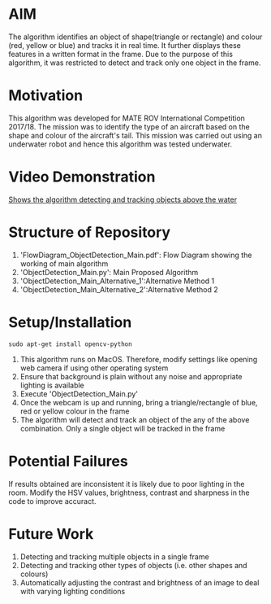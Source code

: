 # AIM
The algorithm identifies an object of shape(triangle or rectangle) and colour (red, yellow or blue) and tracks it in real time. It further displays these features in a written format in the frame. Due to the purpose of this algorithm, it was restricted to detect and track only one object in the frame.

# Motivation
This algorithm was developed for MATE ROV International Competition 2017/18. The mission was to identify the type of an aircraft based on the shape and colour of the aircraft's tail. This mission was carried out using an underwater robot and hence this algorithm was tested underwater.


# Video Demonstration
[Shows the algorithm detecting and tracking objects above the water](http://tiny.cc/i9a1dz)


# Structure of Repository
1. 'FlowDiagram_ObjectDetection_Main.pdf': Flow Diagram showing the working of main algorithm
2. 'ObjectDetection_Main.py': Main Proposed Algorithm
3. 'ObjectDetection_Main_Alternative_1':Alternative Method 1
4. 'ObjectDetection_Main_Alternative_2':Alternative Method 2

# Setup/Installation
```
sudo apt-get install opencv-python
```
1. This algorithm runs on MacOS. Therefore, modify settings like opening web camera if using other operating system
2. Ensure that background is plain without any noise and appropriate lighting is available
3. Execute 'ObjectDetection_Main.py'
4. Once the webcam is up and running, bring a triangle/rectangle of blue, red or yellow colour in the frame
5. The algorithm will detect and track an object of the any of the above combination. Only a single object will be tracked in the frame


# Potential Failures
If results obtained are inconsistent it is likely due to poor lighting in the room. Modify the HSV values, brightness, contrast and sharpness in the code to improve accuract.

# Future Work
1. Detecting and tracking multiple objects in a single frame
2. Detecting and tracking other types of objects (i.e. other shapes and colours)
3. Automatically adjusting the contrast and brightness of an image to deal with varying lighting conditions


